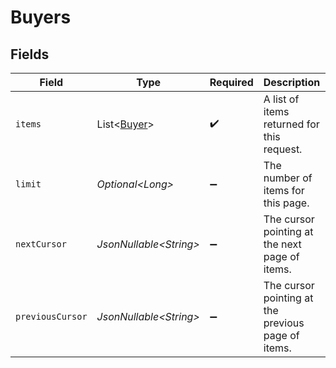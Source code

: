 # Buyers


## Fields

| Field                                              | Type                                               | Required                                           | Description                                        | Example                                            |
| -------------------------------------------------- | -------------------------------------------------- | -------------------------------------------------- | -------------------------------------------------- | -------------------------------------------------- |
| `items`                                            | List\<[Buyer](../../models/components/Buyer.md)>   | :heavy_check_mark:                                 | A list of items returned for this request.         |                                                    |
| `limit`                                            | *Optional\<Long>*                                  | :heavy_minus_sign:                                 | The number of items for this page.                 | 20                                                 |
| `nextCursor`                                       | *JsonNullable\<String>*                            | :heavy_minus_sign:                                 | The cursor pointing at the next page of items.     | ZXhhbXBsZTE                                        |
| `previousCursor`                                   | *JsonNullable\<String>*                            | :heavy_minus_sign:                                 | The cursor pointing at the previous page of items. | Xkjss7asS                                          |